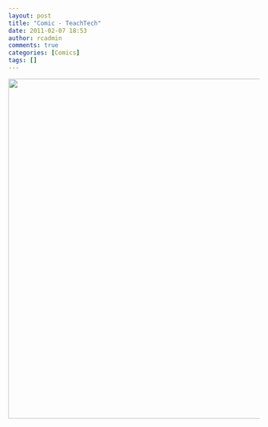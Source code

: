 ```yaml
---
layout: post
title: "Comic - TeachTech"
date: 2011-02-07 18:53
author: rcadmin
comments: true
categories: [Comics]
tags: []
---
```

<a href="http://bitsmack.com/comics/2011/02/07/comic-teachtech/"><img src="http://dl.bitsmack.com/uploads/2011/02/20110207.jpg" alt="" title="" width="680" height="680" class="alignnone size-full wp-image-2130" /></a>
